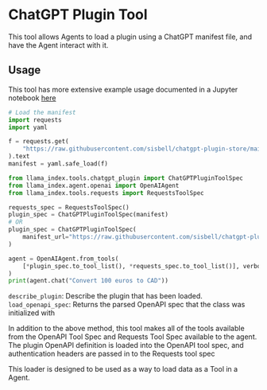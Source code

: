 # ChatGPT Plugin Tool

This tool allows Agents to load a plugin using a ChatGPT manifest file, and have the Agent interact with it.

## Usage

This tool has more extensive example usage documented in a Jupyter notebook [here](https://github.com/emptycrown/llama-hub/tree/main/llama_hub/tools/notebooks/chatgpt_plugin.ipynb)

```python
# Load the manifest
import requests
import yaml

f = requests.get(
    "https://raw.githubusercontent.com/sisbell/chatgpt-plugin-store/main/manifests/today-currency-converter.oiconma.repl.co.json"
).text
manifest = yaml.safe_load(f)

from llama_index.tools.chatgpt_plugin import ChatGPTPluginToolSpec
from llama_index.agent.openai import OpenAIAgent
from llama_index.tools.requests import RequestsToolSpec

requests_spec = RequestsToolSpec()
plugin_spec = ChatGPTPluginToolSpec(manifest)
# OR
plugin_spec = ChatGPTPluginToolSpec(
    manifest_url="https://raw.githubusercontent.com/sisbell/chatgpt-plugin-store/main/manifests/today-currency-converter.oiconma.repl.co.json"
)

agent = OpenAIAgent.from_tools(
    [*plugin_spec.to_tool_list(), *requests_spec.to_tool_list()], verbose=True
)
print(agent.chat("Convert 100 euros to CAD"))
```

`describe_plugin`: Describe the plugin that has been loaded.
`load_openapi_spec`: Returns the parsed OpenAPI spec that the class was initialized with

In addition to the above method, this tool makes all of the tools available from the OpenAPI Tool Spec and Requests Tool Spec available to the agent. The plugin OpenAPI definition is loaded into the OpenAPI tool spec, and authentication headers are passed in to the Requests tool spec

This loader is designed to be used as a way to load data as a Tool in a Agent.
